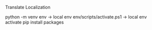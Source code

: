Translate Localization

python -m venv env -> local env
env/scripts/activate.ps1 -> local env activate
pip install packages
